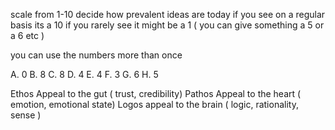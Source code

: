 scale from 1-10 decide how prevalent ideas are today
if you see on a regular basis its a 10
if you rarely see it might be a 1
( you can give something a 5 or a 6 etc )

you can use the numbers more than once

A. 0
B. 8
C. 8
D. 4
E. 4
F. 3
G. 6
H. 5

Ethos 
Appeal to the gut ( trust, credibility)
Pathos
Appeal to the heart ( emotion, emotional state)
Logos
appeal to the brain ( logic, rationality, sense )